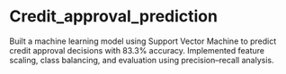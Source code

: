 # Credit_approval_prediction
Built a machine learning model using Support Vector Machine to predict credit approval decisions with 83.3% accuracy. Implemented feature scaling, class balancing, and evaluation using precision–recall analysis.
